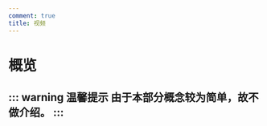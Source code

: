 ```yaml
---
comment: true
title: 视频   
---
```

# 概览

::: warning 温馨提示
由于本部分概念较为简单，故不做介绍。
:::
---

<ImageSlider
  :auto="true"
  :time="1500"
  :images="[
    { id: 1, text: '小红-1', link: '/pictures/eggy/eggy-hong-1.jpg' },
    { id: 2, text: '小红-2', link: '/pictures/eggy/eggy-hong-2.jpg' },
    { id: 3, text: '红绿-1', link: '/pictures/eggy/eggy-HL-1.jpg' },
    { id: 4, text: '红绿-2', link: '/pictures/eggy/eggy-HL-2.png' },
  ]"
  ltext="红绿~"
  rtext="（别乱想）"
  lcolor="orangered"
  rcolor="lightGreen"
/>